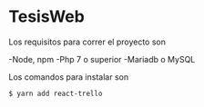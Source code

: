 # TesisWeb


Los requisitos para correr el proyecto son 

-Node, npm
-Php 7 o superior
-Mariadb o MySQL


Los comandos para instalar son

```bash
$ yarn add react-trello
```
